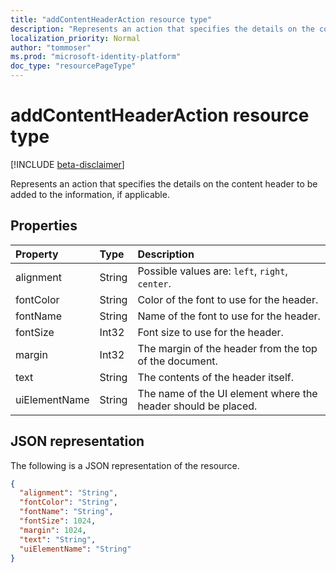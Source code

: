 ```yaml
---
title: "addContentHeaderAction resource type"
description: "Represents an action that specifies the details on the content header to be added to the information, if applicable."
localization_priority: Normal
author: "tommoser"
ms.prod: "microsoft-identity-platform"
doc_type: "resourcePageType"
---
```


# addContentHeaderAction resource type

[!INCLUDE [beta-disclaimer](../../includes/beta-disclaimer.md)]

Represents an action that specifies the details on the content header to be added to the information, if applicable.

## Properties

| Property      | Type   | Description                                                   |
| :------------ | :----- | :------------------------------------------------------------ |
| alignment     | String | Possible values are: `left`, `right`, `center`.               |
| fontColor     | String | Color of the font to use for the header.                      |
| fontName      | String | Name of the font to use for the header.                       |
| fontSize      | Int32  | Font size to use for the header.                              |
| margin        | Int32  | The margin of the header from the top of the document.        |
| text          | String | The contents of the header itself.                            |
| uiElementName | String | The name of the UI element where the header should be placed. |

## JSON representation

The following is a JSON representation of the resource.

<!-- {
  "blockType": "resource",
  "optionalProperties": [

  ],
  "@odata.type": "microsoft.graph.addContentHeaderAction",
  "baseType": "microsoft.graph.informationProtectionAction"
}-->

```json
{
  "alignment": "String",
  "fontColor": "String",
  "fontName": "String",
  "fontSize": 1024,
  "margin": 1024,
  "text": "String",
  "uiElementName": "String"
}
```

<!-- uuid: 16cd6b66-4b1a-43a1-adaf-3a886856ed98
2019-02-04 14:57:30 UTC -->
<!-- {
  "type": "#page.annotation",
  "description": "addContentHeaderAction resource",
  "keywords": "",
  "section": "documentation",
  "tocPath": ""
}-->